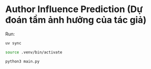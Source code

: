 # Author Influence Prediction (Dự đoán tầm ảnh hưởng của tác giả)

Run:

```sh
uv sync

source .venv/bin/activate

python3 main.py
```
